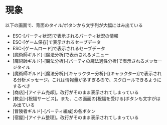 # 現象

以下の画面で、背面のタイル/ボタンから文字列が大幅にはみ出ている
* ESC-[パーティ状況]で表示されるパーティ状況の情報
* ESC-[ゲーム保存]で表示されるセーブデータ
* ESC-[ゲームロード]で表示されるセーブデータ
* [魔術師ギルド]-[魔法分析]で表示されるメニュー
* [魔術師ギルド]-[魔法分析]-[パーティの魔法適性分析]で表示されるメッセージタイル
* [魔術師ギルド]-[魔法分析]-[キャラクター分析]-[(キャラクター)]で表示される分析メッセージ。これは情報量が多すぎるので、スクロールできるようにするべき
* [商店]-[アイテム売却]。改行がそのまま表示されてしまっている
* [教会]-[祝福サービス]。また、この画面の[祝福を受ける]ボタンも文字がはみ出ている
* [冒険者ギルド]-[パーティ編成]の各ボタン
* [宿屋]-[アイテム整理]。改行がそのまま表示されてしまっている
